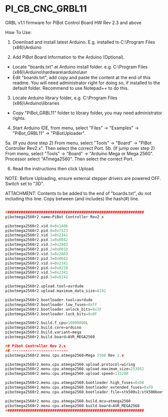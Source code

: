 # PI_CB_CNC_GRBL11
GRBL v1.1 firmware for PiBot Control Board HW Rev 2.3 and above

How To Use:
1. Download and install latest Arduino. E.g. installed to C:\Program Files (x86)\Arduino

2. Add PiBot Board Information to the Arduino (Optional).
  * Locate "boards.txt" at Arduino install folder. e.g. C:\Program Files (x86)\Arduino\hardware\arduino\avr
  * Edit "boards.txt", add copy and paste the content at the end of this readme. You will need administrator right for doing so, if installed to the default folder. Recommend to use Notepad++ to do this.
   
3. Locate Arduino library folder, e.g. C:\Program Files (x86)\Arduino\libraries
  * Copy "PiBot_GRBL11" folder to library folder, you may need administrator rights.
  
4. Start Arduino IDE, from menu, select "Files" -> "Examples" -> "PiBot_GRBL11" -> "PiBotUploader".

5a. (If you done step 2) From menu, select "Tools" -> "Board" -> "PiBot Controller Rev2.x". Then select the correct Port.
5b. (If jump over step 2) From menu, select "Tools" -> "Board" -> "Arduino Mega or Mega 2560". Processor select "ATmega2560". Then select the correct Port. 

6. Read the instructions then click Upload.

NOTE: Before Uploading, ensure external stepper drivers are powered OFF. Switch set to "3D".

  
ATTACHMENT:
Contents to be added to the end of "boards.txt", do not including this line. Copy between (and includes) the hash(#) line.

```c

##############################################################
pibotmega2560r2.name=PiBot Controller Rev2.x

pibotmega2560r2.vid.0=0x1A86
pibotmega2560r2.pid.0=0x7523
pibotmega2560r2.vid.1=0x2341
pibotmega2560r2.pid.1=0x0042
pibotmega2560r2.vid.2=0x2A03
pibotmega2560r2.pid.2=0x0010
pibotmega2560r2.vid.3=0x2A03
pibotmega2560r2.pid.3=0x0042
pibotmega2560r2.vid.4=0x2341
pibotmega2560r2.pid.4=0x0210
pibotmega2560r2.vid.5=0x2341
pibotmega2560r2.pid.5=0x0242

pibotmega2560r2.upload.tool=avrdude
pibotmega2560r2.upload.maximum_data_size=8192

pibotmega2560r2.bootloader.tool=avrdude
pibotmega2560r2.bootloader.low_fuses=0xFF
pibotmega2560r2.bootloader.unlock_bits=0x3F
pibotmega2560r2.bootloader.lock_bits=0x0F

pibotmega2560r2.build.f_cpu=16000000L
pibotmega2560r2.build.core=arduino
pibotmega2560r2.build.variant=mega
pibotmega2560r2.build.board=AVR_MEGA2560

## Pibot Controller Rev 2.x
## -------------------------
pibotmega2560r2.menu.cpu.atmega2560=Mega 2560 Rev 2.x

pibotmega2560r2.menu.cpu.atmega2560.upload.protocol=wiring
pibotmega2560r2.menu.cpu.atmega2560.upload.maximum_size=253952
pibotmega2560r2.menu.cpu.atmega2560.upload.speed=115200

pibotmega2560r2.menu.cpu.atmega2560.bootloader.high_fuses=0xD8
pibotmega2560r2.menu.cpu.atmega2560.bootloader.extended_fuses=0xFD
pibotmega2560r2.menu.cpu.atmega2560.bootloader.file=stk500v2/stk500boot_v2_mega2560.hex

pibotmega2560r2.menu.cpu.atmega2560.build.mcu=atmega2560
pibotmega2560r2.menu.cpu.atmega2560.build.board=AVR_MEGA2560
##############################################################

```
